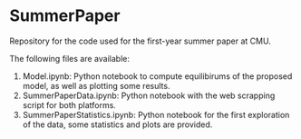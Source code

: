 # SummerPaper
Repository for the code used for the first-year summer paper at CMU. 

The following files are available: 

1. Model.ipynb: Python notebook to compute equilibirums of the proposed model, as well as plotting some results.
2. SummerPaperData.ipynb: Python notebook with the web scrapping script for both platforms.
3. SummerPaperStatistics.ipynb: Python notebook for the first exploration of the data, some statistics and plots are provided. 

